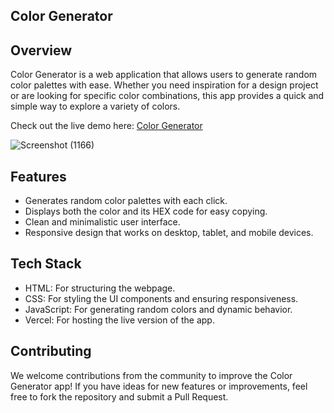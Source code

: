## Color Generator

## Overview
Color Generator is a web application that allows users to generate random color palettes with ease. Whether you need inspiration for a design project or are looking for specific color combinations, this app provides a quick and simple way to explore a variety of colors.

Check out the live demo here: [Color Generator](https://colors-psi-ten.vercel.app/)

![Screenshot (1166)](https://github.com/Vanshikavemula/Colors/assets/142506903/92c489b2-1df3-409a-ae72-5b8ba50cfe4b)

## Features
- Generates random color palettes with each click.
- Displays both the color and its HEX code for easy copying.
- Clean and minimalistic user interface.
- Responsive design that works on desktop, tablet, and mobile devices.

## Tech Stack
- HTML: For structuring the webpage.
- CSS: For styling the UI components and ensuring responsiveness.
- JavaScript: For generating random colors and dynamic behavior.
- Vercel: For hosting the live version of the app.

## Contributing
We welcome contributions from the community to improve the Color Generator app! If you have ideas for new features or improvements, feel free to fork the repository and submit a Pull Request.
